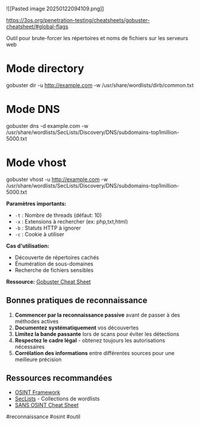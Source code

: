 ![[Pasted image 20250122094109.png]]


https://3os.org/penetration-testing/cheatsheets/gobuster-cheatsheet/#global-flags

Outil pour brute-forcer les répertoires et noms de fichiers sur les serveurs web

# Mode directory
gobuster dir -u http://example.com -w /usr/share/wordlists/dirb/common.txt

# Mode DNS
gobuster dns -d example.com -w /usr/share/wordlists/SecLists/Discovery/DNS/subdomains-top1million-5000.txt

# Mode vhost
gobuster vhost -u http://example.com -w /usr/share/wordlists/SecLists/Discovery/DNS/subdomains-top1million-5000.txt

**Paramètres importants:**

- `-t` : Nombre de threads (défaut: 10)
- `-x` : Extensions à rechercher (ex: php,txt,html)
- `-b` : Statuts HTTP à ignorer
- `-c` : Cookie à utiliser

**Cas d'utilisation:**

- Découverte de répertoires cachés
- Énumération de sous-domaines
- Recherche de fichiers sensibles

**Ressource:** [Gobuster Cheat Sheet](https://3os.org/penetration-testing/cheatsheets/gobuster-cheatsheet/#global-flags)

## Bonnes pratiques de reconnaissance

1. **Commencer par la reconnaissance passive** avant de passer à des méthodes actives
2. **Documentez systématiquement** vos découvertes
3. **Limitez la bande passante** lors de scans pour éviter les détections
4. **Respectez le cadre légal** - obtenez toujours les autorisations nécessaires
5. **Corrélation des informations** entre différentes sources pour une meilleure précision

## Ressources recommandées

- [OSINT Framework](https://osintframework.com/)
- [SecLists](https://github.com/danielmiessler/SecLists) - Collections de wordlists
- [SANS OSINT Cheat Sheet](https://www.sans.org/blog/list-of-resource-links-from-open-source-intelligence-summit-2019/)

#reconnaissance #osint #outil